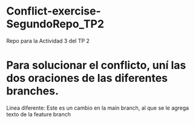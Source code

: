 # Conflict-exercise-SegundoRepo_TP2
Repo para la Actividad 3 del TP 2

# Para solucionar el conflicto, uní las dos oraciones de las diferentes branches. 
Linea diferente: Este es un cambio en la main branch, al que se le agrega texto de la feature branch
